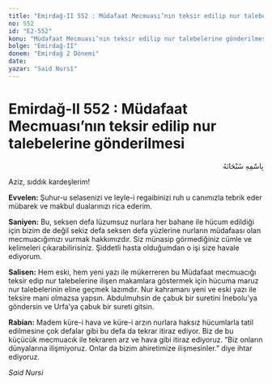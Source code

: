 ```yaml
---
title: "Emirdağ-II 552 : Müdafaat Mecmuası’nın teksir edilip nur talebelerine gönderilmesi"
no: 552
id: "E2-552"
konu: "Müdafaat Mecmuası’nın teksir edilip nur talebelerine gönderilmesi"
bolge: "Emirdağ-II"
donem: "Emirdağ 2 Dönemi"
date: 
yazar: "Said Nursî"
---
```


# Emirdağ-II 552 : Müdafaat Mecmuası’nın teksir edilip nur talebelerine gönderilmesi

<p class="arabic" dir="rtl" title="Meal: “Her türlü noksan sıfatlardan yüce olan Allah’ın adıyla.”">بِاسْمِهِ سُبْحَانَهُ</p>

Aziz, sıddık kardeşlerim!

**Evvelen:** Şuhur-u selasenizi ve leyle-i regaibinizi ruh u canımızla tebrik eder mübarek ve makbul dualarınızı rica ederim.

**Saniyen:** Bu, seksen defa lüzumsuz nurlara her bahane ile hücum edildiği için bizim de değil sekiz defa seksen defa yüzlerine nurların müdafaası olan mecmuacığımızı vurmak hakkımızdır. Siz münasip görmediğiniz cümle ve kelimeleri çıkarabilirisiniz. Şiddetli hasta olduğumdan o işi size havale ediyorum.

**Salisen:** Hem eski, hem yeni yazı ile mükerreren bu Müdafaat mecmuacığı teksir edip nur talebelerine ilişen makamlara göstermek için hücuma maruz nur talebelerinin eline geçmek lazımdır. Nur kahramanı yeni ve eski yazı ile teksire mani olmazsa yapsın. Abdulmuhsin de çabuk bir suretini İnebolu’ya göndersin ve Urfa’ya çabuk bir sureti gitsin.

**Rabian:** Madem küre-i hava ve küre-i arzın nurlara haksız hücumlarla tatil edilmesine çok defalar gibi bu defa da tekrar itiraz ediyor. Biz de bu küçücük mecmuacık ile tekraren arz ve hava gibi itiraz ediyoruz. “Biz onların dünyalarına ilişmiyoruz. Onlar da bizim ahiretimize ilişmesinler.” diye ihtar ediyoruz.

*Said Nursi*
